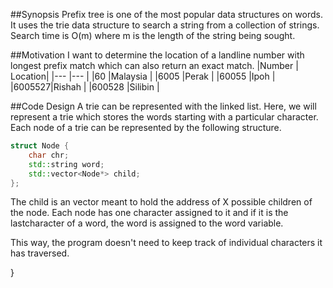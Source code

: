 ##Synopsis
Prefix tree is one of the most popular data structures on words.
It uses the trie data structure to search a string from a collection
of strings. Search time is O(m) where m is the length of the string
being sought.

##Motivation
I want to determine the location of a landline number with longest prefix match which can also return an exact match.
|Number | Location|
|---    |---      |
|60     |Malaysia |
|6005   |Perak    |
|60055  |Ipoh     |
|6005527|Rishah   |
|600528 |Silibin  |

##Code Design
A trie can be represented with the linked list. Here, we will represent a trie which stores the words starting with a particular character. Each node of a trie can be represented by the following structure.

```cpp
struct Node {
    char chr;
    std::string word;
    std::vector<Node*> child;
};
```
The child is an vector meant to hold the address of X possible children of the node. Each node has one character assigned to it and if it is the lastcharacter of a word, the word is assigned to the word variable.

This way, the program doesn't need to keep track of individual characters it has traversed.


}
